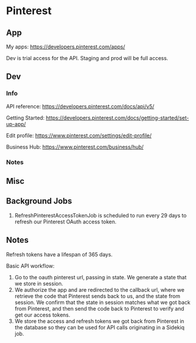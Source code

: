 # Pinterest

## App

My apps: https://developers.pinterest.com/apps/

Dev is trial access for the API. Staging and prod will be full access.

## Dev

### Info

API reference: https://developers.pinterest.com/docs/api/v5/

Getting Started: https://developers.pinterest.com/docs/getting-started/set-up-app/

Edit profile: https://www.pinterest.com/settings/edit-profile/

Business Hub: https://www.pinterest.com/business/hub/

### Notes

## Misc

## Background Jobs

1. RefreshPinterestAccessTokenJob is scheduled to run every 29 days to refresh our Pinterest OAuth access token.

## Notes

Refresh tokens have a lifespan of 365 days.

Basic API workflow:
 1. Go to the oauth pinterest url, passing in state. We generate a state that we store in session.
 2. We authorize the app and are redirected to the callback url, where we retrieve the code that Pinterest sends back to us, and the state from session. We confirm that the state in session matches what we got back from Pinterest, and then send the code back to Pinterest to verify and get our access tokens.
 3. We store the access and refresh tokens we got back from Pinterest in the database so they can be used for API calls originating in a Sidekiq job.

